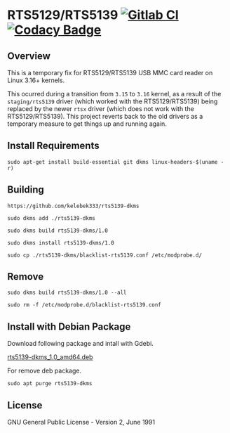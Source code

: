# RTS5129/RTS5139 [![Gitlab CI](https://gitlab.com/aurorafossorg/utils/rts5139/badges/master/pipeline.svg)](https://gitlab.com/aurorafossorg/utils/rts5139/pipelines) [![Codacy Badge](https://api.codacy.com/project/badge/Grade/95256f87488f4568815991fb8a379728)](https://www.codacy.com/app/aurorafossorg/rts5139)

## Overview

This is a temporary fix for RTS5129/RTS5139 USB MMC card reader on Linux 3.16+ kernels.

This ocurred during a transition from ```3.15``` to ```3.16``` kernel, as a result of the ```staging/rts5139``` driver (which worked with the RTS5129/RTS5139) being replaced by the newer ```rtsx``` driver (which does not work with the RTS5129/RTS5139). This project reverts back to the old drivers as a temporary measure to get things up and running again.


## Install Requirements

`sudo apt-get install build-essential git dkms linux-headers-$(uname -r)`


## Building

`https://github.com/kelebek333/rts5139-dkms`

`sudo dkms add ./rts5139-dkms`

`sudo dkms build rts5139-dkms/1.0`

`sudo dkms install rts5139-dkms/1.0`

`sudo cp ./rts5139-dkms/blacklist-rts5139.conf /etc/modprobe.d/`

## Remove

`sudo dkms build rts5139-dkms/1.0 --all`

`sudo rm -f /etc/modprobe.d/blacklist-rts5139.conf`

## Install with Debian Package

Download following  package and intall with Gdebi.

[rts5139-dkms_1.0_amd64.deb](https://github.com/kelebek333/rts5139-dkms/raw/master/rts5139-dkms_1.0_amd64.deb)

For remove deb package.

`sudo apt purge rts5139-dkms`



## License
GNU General Public License - Version 2, June 1991
